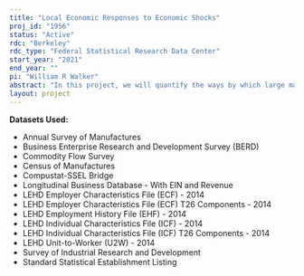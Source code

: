 ```yaml
---
title: "Local Economic Responses to Economic Shocks"
proj_id: "1956"
status: "Active"
rdc: "Berkeley"
rdc_type: "Federal Statistical Research Data Center"
start_year: "2021"
end_year: ""
pi: "William R Walker"
abstract: "In this project, we will quantify the ways by which large manufacturing facilities contribute to local economic well-being. In so doing, we will provide evidence about the cost-effectiveness of increasingly popular government incentives designed to encourage manufacturers to locate or remain in a community. Since manufacturing decline has been ongoing for decades, we require data from the Longitudinal Business Database, Annual Survey and Census of Manufactures starting 1963. To identify effects to the local economy we will use several Longitudinal Employer-Household Dynamics (LEHD) Infrastructure Files. The persistent decline of the manufacturing sector in theUnited States overthe past 30 years has had profound implications for communities dependent on manufacturing plants for their economic livelihood. What happens when those plants closeor leave?"
layout: project
---
```


**Datasets Used:**

  - Annual Survey of Manufactures 
  - Business Enterprise Research and Development Survey (BERD) 
  - Commodity Flow Survey 
  - Census of Manufactures 
  - Compustat-SSEL Bridge 
  - Longitudinal Business Database - With EIN and Revenue 
  - LEHD Employer Characteristics File (ECF) - 2014 
  - LEHD Employer Characteristics File (ECF) T26 Components - 2014 
  - LEHD Employment History File (EHF) - 2014 
  - LEHD Individual Characteristics File (ICF) - 2014 
  - LEHD Individual Characteristics File (ICF) T26 Components - 2014 
  - LEHD Unit-to-Worker (U2W) - 2014 
  - Survey of Industrial Research and Development 
  - Standard Statistical Establishment Listing 

